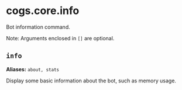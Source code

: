 # cogs.core.info

Bot information command.

Note: Arguments enclosed in `[]` are optional.

## `info`

**Aliases:** `about, stats`

Display some basic information about the bot, such as memory usage.